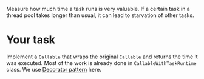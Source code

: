 Measure how much time a task runs is very valuable.
If a certain task in a thread pool takes longer than usual, it can lead to starvation of other tasks.

# Your task

Implement a `Callable` that wraps the original `Callable` and returns the time it was executed.
Most of the work is already done in `CallableWithTaskRuntime` class.
We use [Decorator pattern](https://en.wikipedia.org/wiki/Decorator_pattern) here.